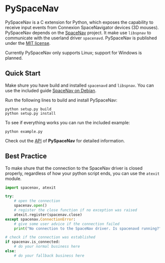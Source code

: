 PySpaceNav
==========

PySpaceNav is a C extension for Python, which exposes the capability to receive input events from Connexion SpaceNavigator devices (3D mouses). PySpaceNav depends on the [SpaceNav] project. It make use `libspnav` to communicate with the userland driver `spacenavd`. PySpaceNav is published under the [MIT license].

Currently PySpaceNav only supports Linux; support for Windows is planned.

Quick Start
-----------

Make shure you have build and installed `spacenavd` and `libspnav`. You can use the included guide [SpaceNav on Debian].

Run the following lines to build and install PySpaceNav:

```shell
python setup.py build
python setup.py install
```

To see if everything works you can run the included example:

```shell
python example.py
```

Check out the [API] of **PySpaceNav** for detailed information.

Best Practice
-------------

To make shure that the connection to the SpaceNav driver is closed properly, 
regardless of how your python script ends, you can use the `atexit` module.

```python
import spacenav, atexit

try:
	# open the connection
	spacenav.open()
	# register the close function if no exception was raised
	atexit.register(spacenav.close)
except spacenav.ConnectionError:
	# give some user advice if the connection failed
	print("No connection to the SpaceNav driver. Is spacenavd running?")

# check if the connection was established
if spacenav.is_connected:
	# do your normal business here
else:
	# do your fallback business here
```

[SpaceNav]: http://spacenav.sourceforge.net/
[SpaceNav on Debian]: doc/spacenav_on_debian.md
[MIT license]: http://opensource.org/licenses/MIT
[API]: doc/api.md
